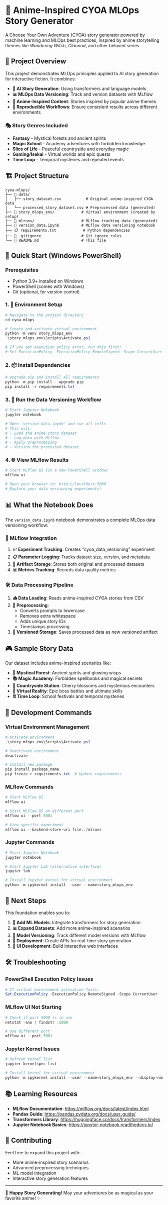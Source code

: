 # 🎌 Anime-Inspired CYOA MLOps Story Generator

A Choose Your Own Adventure (CYOA) story generator powered by machine learning and MLOps best practices, inspired by anime storytelling themes like *Wandering Witch*, *Clannad*, and other beloved series.

## 🌟 Project Overview

This project demonstrates MLOps principles applied to AI story generation for interactive fiction. It combines:

- **🤖 AI Story Generation**: Using transformers and language models
- **📊 MLOps Data Versioning**: Track and version datasets with MLflow
- **🎨 Anime-Inspired Content**: Stories inspired by popular anime themes
- **🔄 Reproducible Workflows**: Ensure consistent results across different environments

### 🎭 Story Genres Included
- **Fantasy** - Mystical forests and ancient spirits
- **Magic School** - Academy adventures with forbidden knowledge
- **Slice of Life** - Peaceful countryside and everyday magic
- **Gaming/Isekai** - Virtual worlds and epic quests
- **Time Loop** - Temporal mysteries and repeated events

## 🏗️ Project Structure

```
cyoa-mlops/
├── 📁 data/
│   ├── story_dataset.csv           # Original anime-inspired CYOA data
│   └── processed_story_dataset.csv # Preprocessed data (generated)
├── 📁 story_mlops_env/            # Virtual environment (created by setup)
├── 📁 mlruns/                     # MLflow tracking data (generated)
├── 📓 version_data.ipynb          # MLflow data versioning notebook
├── 📋 requirements.txt            # Python dependencies
├── 🚫 .gitignore                  # Git ignore rules
└── 📖 README.md                   # This file
```

## 🚀 Quick Start (Windows PowerShell)

### Prerequisites
- Python 3.9+ installed on Windows
- PowerShell (comes with Windows)
- Git (optional, for version control)

### 1. 🔧 Environment Setup

```powershell
# Navigate to the project directory
cd cyoa-mlops

# Create and activate virtual environment
python -m venv story_mlops_env
.\story_mlops_env\Scripts\Activate.ps1

# If you get execution policy error, run this first:
# Set-ExecutionPolicy -ExecutionPolicy RemoteSigned -Scope CurrentUser
```

### 2. 📦 Install Dependencies

```powershell
# Upgrade pip and install all requirements
python -m pip install --upgrade pip
pip install -r requirements.txt
```

### 3. 🧪 Run the Data Versioning Workflow

```powershell
# Start Jupyter Notebook
jupyter notebook

# Open 'version_data.ipynb' and run all cells
# This will:
# - Load the anime story dataset
# - Log data with MLflow
# - Apply preprocessing
# - Version the processed dataset
```

### 4. 🌐 View MLflow Results

```powershell
# Start MLflow UI (in a new PowerShell window)
mlflow ui

# Open your browser to: http://localhost:5000
# Explore your data versioning experiments!
```

## 📊 What the Notebook Does

The `version_data.ipynb` notebook demonstrates a complete MLOps data versioning workflow:

### 🔄 MLflow Integration
1. **📈 Experiment Tracking**: Creates "cyoa_data_versioning" experiment
2. **📋 Parameter Logging**: Tracks dataset size, version, and metadata
3. **💾 Artifact Storage**: Stores both original and processed datasets
4. **📊 Metrics Tracking**: Records data quality metrics

### 🛠️ Data Processing Pipeline
1. **📥 Data Loading**: Reads anime-inspired CYOA stories from CSV
2. **🧹 Preprocessing**: 
   - Converts prompts to lowercase
   - Removes extra whitespace
   - Adds unique story IDs
   - Timestamps processing
3. **💾 Versioned Storage**: Saves processed data as new versioned artifact

## 🎮 Sample Story Data

Our dataset includes anime-inspired scenarios like:

- **🌲 Mystical Forest**: Ancient spirits and glowing wisps
- **📚 Magic Academy**: Forbidden spellbooks and magical secrets
- **🌸 Countryside Station**: Cherry blossoms and mysterious encounters
- **🐉 Virtual Reality**: Epic boss battles and ultimate skills
- **⏰ Time Loop**: School festivals and temporal mysteries

## 🔧 Development Commands

### Virtual Environment Management
```powershell
# Activate environment
.\story_mlops_env\Scripts\Activate.ps1

# Deactivate environment
deactivate

# Install new package
pip install package_name
pip freeze > requirements.txt  # Update requirements
```

### MLflow Commands
```powershell
# Start MLflow UI
mlflow ui

# Start MLflow UI on different port
mlflow ui --port 5001

# View specific experiment
mlflow ui --backend-store-uri file:./mlruns
```

### Jupyter Commands
```powershell
# Start Jupyter Notebook
jupyter notebook

# Start Jupyter Lab (alternative interface)
jupyter lab

# Install Jupyter kernel for virtual environment
python -m ipykernel install --user --name=story_mlops_env
```

## 🎯 Next Steps

This foundation enables you to:

1. **🤖 Add ML Models**: Integrate transformers for story generation
2. **📊 Expand Datasets**: Add more anime-inspired scenarios
3. **🔄 Model Versioning**: Track different model versions with MLflow
4. **🚀 Deployment**: Create APIs for real-time story generation
5. **🎨 UI Development**: Build interactive web interfaces

## 🛠️ Troubleshooting

### PowerShell Execution Policy Issues
```powershell
# If virtual environment activation fails:
Set-ExecutionPolicy -ExecutionPolicy RemoteSigned -Scope CurrentUser
```

### MLflow UI Not Starting
```powershell
# Check if port 5000 is in use
netstat -ano | findstr :5000

# Use different port
mlflow ui --port 5001
```

### Jupyter Kernel Issues
```powershell
# Refresh kernel list
jupyter kernelspec list

# Install kernel for virtual environment
python -m ipykernel install --user --name=story_mlops_env --display-name="CYOA MLOps"
```

## 📚 Learning Resources

- **MLflow Documentation**: https://mlflow.org/docs/latest/index.html
- **Pandas Guide**: https://pandas.pydata.org/docs/user_guide/
- **Transformers Library**: https://huggingface.co/docs/transformers/index
- **Jupyter Notebook Basics**: https://jupyter-notebook.readthedocs.io/

## 🤝 Contributing

Feel free to expand this project with:
- More anime-inspired story scenarios
- Advanced preprocessing techniques
- ML model integration
- Interactive story generation features

---

🎌 **Happy Story Generating!** May your adventures be as magical as your favorite anime! ✨ 